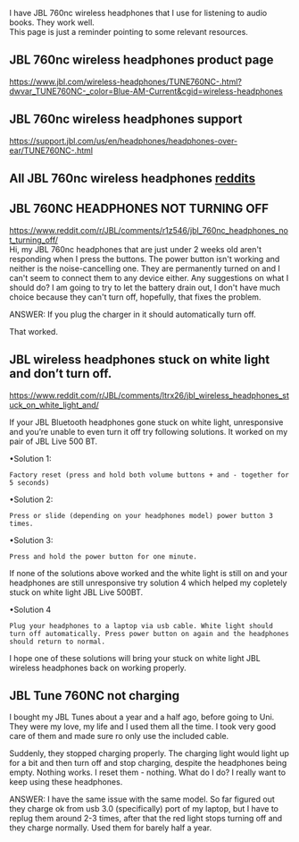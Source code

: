 I have JBL 760nc wireless headphones that I use for listening to audio books.  They work well.  
This page is just a reminder pointing to some relevant resources.  

## JBL 760nc wireless headphones product page  
https://www.jbl.com/wireless-headphones/TUNE760NC-.html?dwvar_TUNE760NC-_color=Blue-AM-Current&cgid=wireless-headphones  

## JBL 760nc wireless headphones support  
https://support.jbl.com/us/en/headphones/headphones-over-ear/TUNE760NC-.html  


## All JBL 760nc wireless headphones  [reddits](https://www.reddit.com/r/JBL/search/?q=JBL+760NC+HEADPHONES&type=link&cId=f3f1c7d6-a476-499a-bfa2-af645afbdc34&iId=3292a3bb-789a-4d1b-814f-8627c3610607)  


## JBL 760NC HEADPHONES NOT TURNING OFF  
https://www.reddit.com/r/JBL/comments/r1z546/jbl_760nc_headphones_not_turning_off/  
Hi, my JBL 760nc headphones that are just under 2 weeks old aren't responding when I press the buttons. The power button isn't working and neither is the noise-cancelling one. They are permanently turned on and I can't seem to connect them to any device either. Any suggestions on what I should do? I am going to try to let the battery drain out, I don't have much choice because they can't turn off, hopefully, that fixes the problem.  

ANSWER: If you plug the charger in it should automatically turn off.  

That worked.  



## JBL wireless headphones stuck on white light and don’t turn off.  
https://www.reddit.com/r/JBL/comments/ltrx26/jbl_wireless_headphones_stuck_on_white_light_and/  

If your JBL Bluetooth headphones gone stuck on white light, unresponsive and you’re unable to even turn it off try following solutions. It worked on my pair of JBL Live 500 BT.  

•Solution 1:  

    Factory reset (press and hold both volume buttons + and - together for 5 seconds)  

•Solution 2:  

    Press or slide (depending on your headphones model) power button 3 times.  

•Solution 3:  

    Press and hold the power button for one minute.  

If none of the solutions above worked and the white light is still on and your headphones are still unresponsive try solution 4 which helped my copletely stuck on white light JBL Live 500BT.  

•Solution 4  

    Plug your headphones to a laptop via usb cable. White light should turn off automatically. Press power button on again and the headphones should return to normal.  

I hope one of these solutions will bring your stuck on white light JBL wireless headphones back on working properly.  


## JBL Tune 760NC not charging  

I bought my JBL Tunes about a year and a half ago, before going to Uni. They were my love, my life and I used them all the time. I took very good care of them and made sure ro only use the included cable.  

Suddenly, they stopped charging properly. The charging light would light up for a bit and then turn off and stop charging, despite the headphones being empty. Nothing works. I reset them - nothing. What do I do? I really want to keep using these headphones.  

ANSWER: I have the same issue with the same model. So far figured out they charge ok from usb 3.0 (specifically) port of my laptop, but I have to replug them around 2-3 times, after that the red light stops turning off and they charge normally. Used them for barely half a year.  

